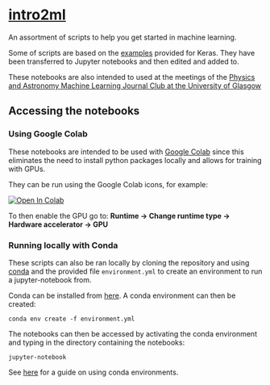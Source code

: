# [intro2ml](https://mj-will.github.io/intro2ml/)
An assortment of scripts to help you get started in machine learning.

Some of scripts are based on the [examples](https://github.com/keras-team/keras/tree/master/examples) provided for Keras. They have been transferred to Jupyter notebooks and then edited and added to.

These notebooks are also intended to used at the meetings of the [Physics and Astronomy Machine Learning Journal Club at the University of Glasgow](https://phas-ml.github.io/)


## Accessing the notebooks

### Using Google Colab

These notebooks are intended to be used with [Google Colab](https://colab.research.google.com/) since this eliminates the need to install python packages locally and allows for training with GPUs.

They can be run using the Google Colab icons, for example:

[![Open In Colab](https://colab.research.google.com/assets/colab-badge.svg)](https://colab.research.google.com/github/mj-will/intro2ml/blob/master/notebooks/classification-MLP.ipynb)

To then enable the GPU go to:  **Runtime -> Change runtime type -> Hardware accelerator -> GPU** 

### Running locally with Conda

These scripts can also be ran locally by cloning the repository and using [conda](https://docs.conda.io/en/latest/miniconda.html) and the provided file `environment.yml` to create an environment to run a jupyter-notebook from.

Conda can be installed from [here](https://docs.conda.io/en/latest/miniconda.html). A conda environment can then be created:

```
conda env create -f environment.yml
```

The notebooks can then be accessed by activating the conda environment and typing in the directory containing the notebooks:

```
jupyter-notebook
```

See [here](https://docs.conda.io/projects/conda/en/latest/user-guide/tasks/manage-environments.html) for a guide on using conda environments.
